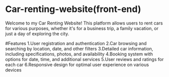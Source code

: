 # Car-renting-website(front-end)
Welcome to my Car Renting Website! This platform allows users to rent cars for various purposes, whether it's for a business trip, a family vacation, or just a day of exploring the city. 

#Features
1.User registration and authentication
2.Car browsing and searching by location, date, and other filters
3.Detailed car information, including specifications, photos, and availability
4.Booking system with options for date, time, and additional services
5.User reviews and ratings for each car
6.Responsive design for optimal user experience on various devices
